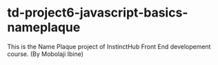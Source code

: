 # td-project6-javascript-basics-nameplaque
This is the Name Plaque project of InstinctHub Front End developement course. (By Mobolaji Ibine)
